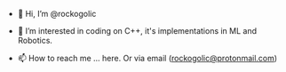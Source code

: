 - 👋 Hi, I’m @rockogolic
<!---- 
- 👀 I’m interested in coding on C++, learning how to code and playing music."
---->
- 👀 I’m interested in coding on C++, it's implementations in ML and Robotics.
<!----
- 🌱 I’m currently learning JavaScript to become a junior front-end developer
---->
<!----
- 💞️ I’m looking to collaborate on GitHub, or anywhere HMU.
---->
- 📫 How to reach me ... here. Or via email (rockogolic@protonmail.com)
